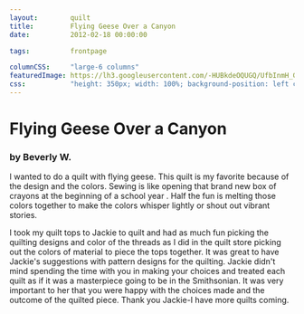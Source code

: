 ```yaml
---
layout:        quilt
title:         Flying Geese Over a Canyon
date:          2012-02-18 00:00:00

tags:          frontpage

columnCSS:     "large-6 columns"
featuredImage: https://lh3.googleusercontent.com/-HUBkdeOQUGQ/UfbInmH_GBI/AAAAAAAAARw/Sir-yNhPhzw/h350/photo.jpg
css:           "height: 350px; width: 100%; background-position: left center;"
---
```


# Flying Geese Over a Canyon

### by Beverly W.

I wanted to do a quilt with flying geese.  This quilt is my favorite because of the design and the colors.  Sewing is like opening that brand new box of crayons at the beginning of a school year .  Half the fun is melting those colors together to make the colors whisper lightly or shout out vibrant stories.

I took my quilt tops to Jackie to quilt and had as much fun picking the quilting designs and color of the threads as I did in the quilt store picking out the colors of material to piece the tops together.  It was great to have Jackie's suggestions with pattern designs for the quilting. Jackie didn't mind spending the time with you in making your choices and treated each quilt as if it was a masterpiece going to be in the Smithsonian.  It was very important to her that you were happy with the choices made and the outcome of the quilted piece.  Thank you Jackie-I have more quilts coming.
